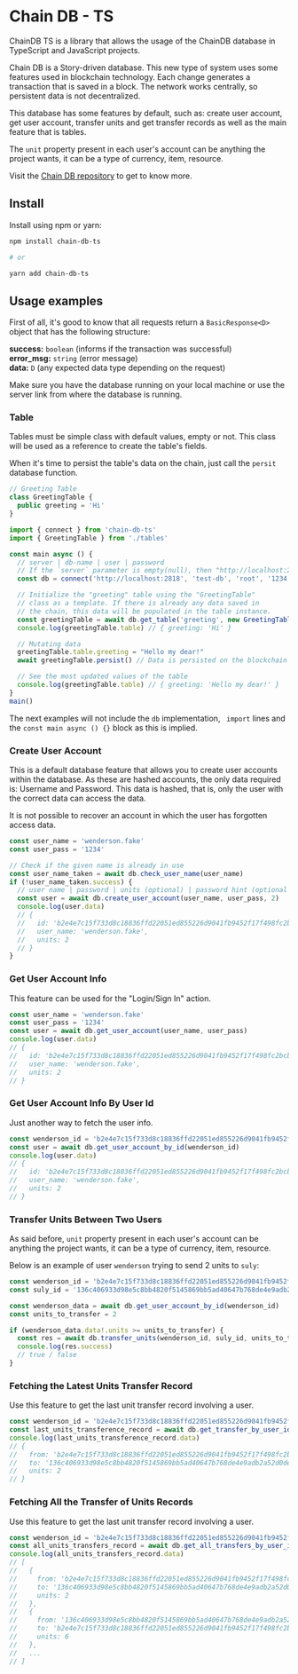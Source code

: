 # Chain DB - TS

ChainDB TS is a library that allows the usage of the ChainDB database in TypeScript and JavaScript projects.

Chain DB is a Story-driven database. This new type of system uses some features used in blockchain technology. Each change generates a transaction that is saved in a block. The network works centrally, so persistent data is not decentralized.

This database has some features by default, such as: create user account, get user account, transfer units and get transfer records as well as the main feature that is tables.

The `unit` property present in each user's account can be anything the project wants, it can be a type of currency, item, resource.

Visit the [Chain DB repository](https://github.com/wpdas/chain-db) to get to know more.

## Install

Install using npm or yarn:

```sh
npm install chain-db-ts

# or

yarn add chain-db-ts
```

## Usage examples

First of all, it's good to know that all requests return a `BasicResponse<D>` object that has the following structure:

**success:** `boolean` (informs if the transaction was successful) <br/>
**error_msg:** `string` (error message) <br/>
**data:** `D` (any expected data type depending on the request) <br/>

Make sure you have the database running on your local machine or use the server link from where the database is running.

### Table

Tables must be simple class with default values, empty or not. This class will be used as a reference to create the table's fields.

When it's time to persist the table's data on the chain, just call the `persit` database function.

```ts
// Greeting Table
class GreetingTable {
  public greeting = 'Hi'
}
```

```ts
import { connect } from 'chain-db-ts'
import { GreetingTable } from './tables'

const main async () {
  // server | db-name | user | password
  // If the `server` parameter is empty(null), then "http://localhost:2818" will be used.
  const db = connect('http://localhost:2818', 'test-db', 'root', '1234')

  // Initialize the "greeting" table using the "GreetingTable"
  // class as a template. If there is already any data saved in
  // the chain, this data will be populated in the table instance.
  const greetingTable = await db.get_table('greeting', new GreetingTable())
  console.log(greetingTable.table) // { greeting: 'Hi' }

  // Mutating data
  greetingTable.table.greeting = "Hello my dear!"
  await greetingTable.persist() // Data is persisted on the blockchain

  // See the most updated values of the table
  console.log(greetingTable.table) // { greeting: 'Hello my dear!' }
}
main()
```

The next examples will not include the `db` implementation, ` import` lines and the `const main async () {}` block as this is implied.

### Create User Account

This is a default database feature that allows you to create user accounts within the database. As these are hashed accounts, the only data required is: Username and Password. This data is hashed, that is, only the user with the correct data can access the data.

It is not possible to recover an account in which the user has forgotten access data.

```ts
const user_name = 'wenderson.fake'
const user_pass = '1234'

// Check if the given name is already in use
const user_name_taken = await db.check_user_name(user_name)
if (!user_name_taken.success) {
  // user name | password | units (optional) | password hint (optional - may be used in the future versions)
  const user = await db.create_user_account(user_name, user_pass, 2)
  console.log(user.data)
  // {
  //   id: 'b2e4e7c15f733d8c18836ffd22051ed855226d9041fb9452f17f498fc2bcbce3',
  //   user_name: 'wenderson.fake',
  //   units: 2
  // }
}
```

### Get User Account Info

This feature can be used for the "Login/Sign In" action.

```ts
const user_name = 'wenderson.fake'
const user_pass = '1234'
const user = await db.get_user_account(user_name, user_pass)
console.log(user.data)
// {
//   id: 'b2e4e7c15f733d8c18836ffd22051ed855226d9041fb9452f17f498fc2bcbce3',
//   user_name: 'wenderson.fake',
//   units: 2
// }
```

### Get User Account Info By User Id

Just another way to fetch the user info.

```ts
const wenderson_id = 'b2e4e7c15f733d8c18836ffd22051ed855226d9041fb9452f17f498fc2bcbce3'
const user = await db.get_user_account_by_id(wenderson_id)
console.log(user.data)
// {
//   id: 'b2e4e7c15f733d8c18836ffd22051ed855226d9041fb9452f17f498fc2bcbce3',
//   user_name: 'wenderson.fake',
//   units: 2
// }
```

### Transfer Units Between Two Users

As said before, `unit` property present in each user's account can be anything the project wants, it can be a type of currency, item, resource.

Below is an example of user `wenderson` trying to send 2 units to `suly`:

```ts
const wenderson_id = 'b2e4e7c15f733d8c18836ffd22051ed855226d9041fb9452f17f498fc2bcbce3'
const suly_id = '136c406933d98e5c8bb4820f5145869bb5ad40647b768de4e9adb2a52d0dea2f'

const wenderson_data = await db.get_user_account_by_id(wenderson_id)
const units_to_transfer = 2

if (wenderson_data.data!.units >= units_to_transfer) {
  const res = await db.transfer_units(wenderson_id, suly_id, units_to_transfer)
  console.log(res.success)
  // true / false
}
```

### Fetching the Latest Units Transfer Record

Use this feature to get the last unit transfer record involving a user.

```ts
const wenderson_id = 'b2e4e7c15f733d8c18836ffd22051ed855226d9041fb9452f17f498fc2bcbce3'
const last_units_transference_record = await db.get_transfer_by_user_id(wenderson_id)
console.log(last_units_transference_record.data)
// {
//   from: 'b2e4e7c15f733d8c18836ffd22051ed855226d9041fb9452f17f498fc2bcbce3',
//   to: '136c406933d98e5c8bb4820f5145869bb5ad40647b768de4e9adb2a52d0dea2f',
//   units: 2
// }
```

### Fetching All the Transfer of Units Records

Use this feature to get the last unit transfer record involving a user.

```ts
const wenderson_id = 'b2e4e7c15f733d8c18836ffd22051ed855226d9041fb9452f17f498fc2bcbce3'
const all_units_transfers_record = await db.get_all_transfers_by_user_id(wenderson_id)
console.log(all_units_transfers_record.data)
// [
//   {
//     from: 'b2e4e7c15f733d8c18836ffd22051ed855226d9041fb9452f17f498fc2bcbce3',
//     to: '136c406933d98e5c8bb4820f5145869bb5ad40647b768de4e9adb2a52d0dea2f',
//     units: 2
//   },
//   {
//     from: '136c406933d98e5c8bb4820f5145869bb5ad40647b768de4e9adb2a52d0dea2f',
//     to: 'b2e4e7c15f733d8c18836ffd22051ed855226d9041fb9452f17f498fc2bcbce3',
//     units: 6
//   },
//   ...
// ]
```
